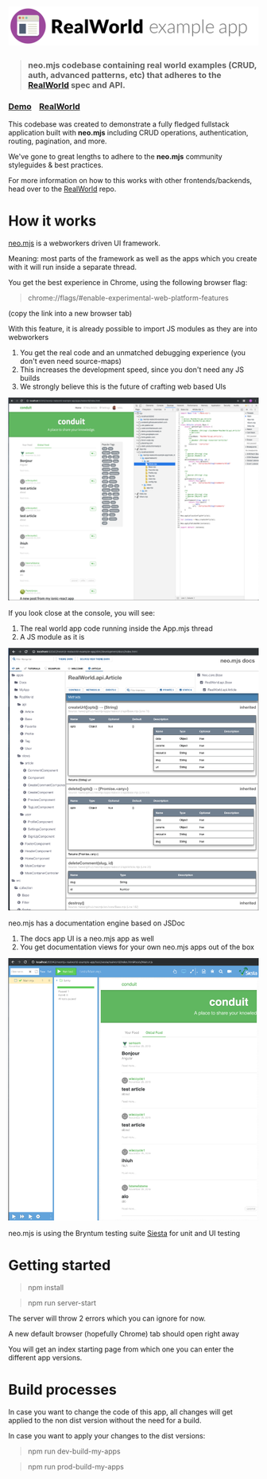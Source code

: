 # ![RealWorld Example App](.github/logo.png)

> ### neo.mjs codebase containing real world examples (CRUD, auth, advanced patterns, etc) that adheres to the [RealWorld](https://github.com/gothinkster/realworld) spec and API.


### [Demo](https://neomjs.github.io/neomjs-realworld-example-app/)&nbsp;&nbsp;&nbsp;&nbsp;[RealWorld](https://github.com/gothinkster/realworld)


This codebase was created to demonstrate a fully fledged fullstack application built with **neo.mjs** including CRUD operations, authentication, routing, pagination, and more.

We've gone to great lengths to adhere to the **neo.mjs** community styleguides & best practices.

For more information on how to this works with other frontends/backends, head over to the [RealWorld](https://github.com/gothinkster/realworld) repo.


# How it works

<a href="https://github.com/neomjs/neo">neo.mjs</a> is a webworkers driven UI framework.

Meaning: most parts of the framework as well as the apps which you create with it will run inside a separate thread.

You get the best experience in Chrome, using the following browser flag:

> chrome://flags/#enable-experimental-web-platform-features

(copy the link into a new browser tab)

With this feature, it is already possible to import JS modules as they are into webworkers

1.  You get the real code and an unmatched debugging experience (you don't even need source-maps)
2.  This increases the development speed, since you don't need any JS builds
3.  We strongly believe this is the future of crafting web based UIs

<img src=".github/images/rw-workers.png" alt="real world app workers">

If you look close at the console, you will see:
1.  The real world app code running inside the App.mjs thread
2.  A JS module as it is

<img src=".github/images/rw-docs.png" alt="real world app docs">

neo.mjs has a documentation engine based on JSDoc
1.  The docs app UI is a neo.mjs app as well
2.  You get documentation views for your own neo.mjs apps out of the box

<img src=".github/images/rw-test.png" alt="real world app docs">

neo.mjs is using the Bryntum testing suite <a href="https://www.bryntum.com/products/siesta/">Siesta</a> for unit and UI testing

# Getting started

> npm install

> npm run server-start

The server will throw 2 errors which you can ignore for now.

A new default browser (hopefully Chrome) tab should open right away

You will get an index starting page from which one you can enter the different app versions.

# Build processes
In case you want to change the code of this app, all changes will get applied to the non dist version
without the need for a build.

In case you want to apply your changes to the dist versions:

> npm run dev-build-my-apps

> npm run prod-build-my-apps